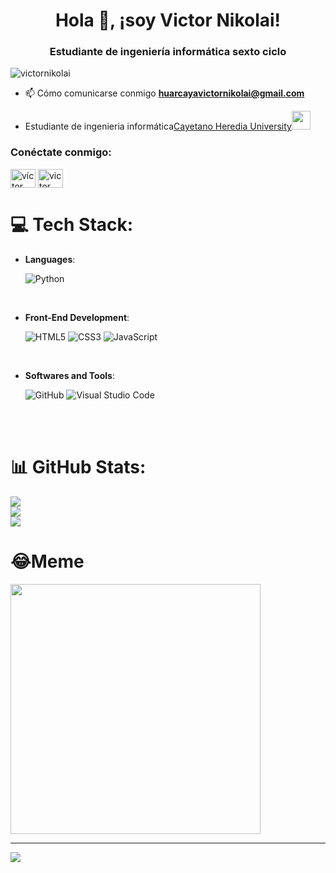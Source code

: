 <h1 align="center">Hola 👋, ¡soy Victor Nikolai!</h1>
<h3 align="center">Estudiante de ingeniería informática sexto ciclo</h3>

<p align="left"> <img src ="https://komarev.com/ghpvc/?username=victornikolai&label=Profile%20views&color=0e75b6&style=flat" alt="victornikolai" /> </p>

- 📫 Cómo comunicarse conmigo **huarcayavictornikolai@gmail.com**
- <p>Estudiante de ingenieria informática<a href="https://cayetano.edu.pe/">Cayetano Heredia University</a><img 
  src="https://media.giphy.com/media/fYSnHlufseco8Fh93Z/giphy.gif" width="30">
  </p>










<h3 align="left">Conéctate conmigo:</h3>
<p align="left">
<a href="https://www.linkedin.com/in/v%C3%ADctor-nikolai-huarcaya-333430289/" target="blank"> <img align="center" src="https://raw.githubusercontent.com/rahuldkjain/github-profile-readme-generator/master/src/images/icons/Social/linked-in-alt.svg" alt= "víctor nikolai huarcaya" height="30" width="40" /></a>
<a href="https://www.facebook.com/profile.php?id=100088434592454" target="blank"><img align="center" src="https://raw.githubusercontent.com/rahuldkjain/github-profile-readme-generator/master/src/images/icons/Social/facebook.svg" alt="victor nikolai" height="30" width="40" /></a>
</p>

# 💻 Tech Stack:

<p align="center">

- **Languages**:

    ![Python](https://img.shields.io/badge/Python%20-%2314354C.svg?style=for-the-badge&logo=python&logoColor=white)

<br>   
    
- **Front-End Development**:

   ![HTML5](https://img.shields.io/badge/HTML5%20-%23E34F26.svg?style=for-the-badge&logo=html5&logoColor=white)
   ![CSS3](https://img.shields.io/badge/CSS%20-%231572B6.svg?style=for-the-badge&logo=css3&logoColor=white)
   ![JavaScript](https://img.shields.io/badge/JavaScript%20-%23F7DF1E.svg?style=for-the-badge&logo=javascript&logoColor=black)

    
<br>

- **Softwares and Tools**:
  
  ![GitHub](https://img.shields.io/badge/github-%23121011.svg?style=for-the-badge&logo=github&logoColor=white)
  ![Visual Studio Code](https://img.shields.io/badge/Visual%20Studio%20Code-0078d7.svg?style=for-the-badge&logo=visual-studio-code&logoColor=white)


</p>

<br>
<br>

# 📊 GitHub Stats:
![](https://github-readme-stats.vercel.app/api?username=VictorNikolai&theme=dark&hide_border=false&include_all_commits=true&count_private=true)<br/>
![](https://github-readme-streak-stats.herokuapp.com/?user=VictorNikolai&theme=dark&hide_border=false)<br/>
![](https://github-readme-stats.vercel.app/api/top-langs/?username=VictorNikolai&theme=dark&hide_border=false&include_all_commits=true&count_private=true&layout=compact)



# 😂Meme
<img src='https://github.com/VictorNikolai/123/blob/main/Img.%20Proyecto/Img%201.jpeg' style="height: 400px;"/>

---
[![](https://visitcount.itsvg.in/api?id=VictorNikolai&icon=0&color=0)](https://visitcount.itsvg.in)


